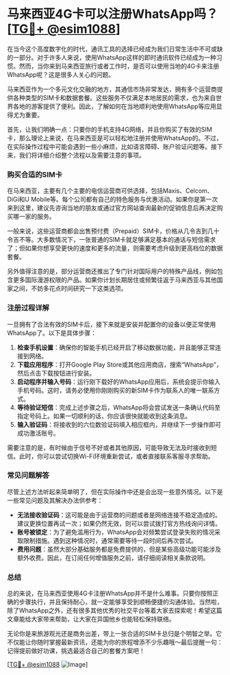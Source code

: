 # 马来西亚4G卡可以注册WhatsApp吗？[[TG💪+ @esim1088](https://t.me/s/esim1088)]

在当今这个高度数字化的时代，通讯工具的选择已经成为我们日常生活中不可或缺的一部分。对于许多人来说，使用WhatsApp这样的即时通讯软件已经成为一种习惯。然而，当你来到马来西亚旅行或者工作时，是否可以使用当地的4G卡来注册WhatsApp呢？这是很多人关心的问题。

马来西亚作为一个多元文化交融的地方，其通信市场非常发达，拥有多个运营商提供各种类型的SIM卡和数据套餐。这些服务不仅满足本地居民的需求，也为来自世界各地的游客提供了便利。因此，了解如何在当地顺利地使用WhatsApp等应用显得尤为重要。

首先，让我们明确一点：只要你的手机支持4G网络，并且你购买了有效的SIM卡，那么理论上来说，在马来西亚是可以轻松地注册并使用WhatsApp的。不过，在实际操作过程中可能会遇到一些小麻烦，比如语言障碍、账户验证问题等。接下来，我们将详细介绍整个流程以及需要注意的事项。

### 购买合适的SIM卡

在马来西亚，主要有几个主要的电信运营商可供选择，包括Maxis、Celcom、DiGi和U Mobile等。每个公司都有自己的特色服务与优惠活动。如果你是第一次来到这里，建议先咨询当地的朋友或通过官方网站查询最新的促销信息后再决定购买哪一家的服务。

一般来说，这些运营商都会出售预付费（Prepaid）SIM卡，价格从几令吉到几十令吉不等。大多数情况下，一张普通的SIM卡就足够满足基本的通话与短信需求了；但如果你想享受更快的速度和更多的流量，则需要考虑升级到更高档位的数据套餐。

另外值得注意的是，部分运营商还推出了专门针对国际用户的特殊产品线，例如包含更多国际漫游权限的产品。如果你计划长期居住或频繁往返于马来西亚与其他国家之间，不妨多花点时间研究一下这类选项。

### 注册过程详解

一旦拥有了合法有效的SIM卡后，接下来就是安装并配置你的设备以便正常使用WhatsApp了。以下是具体步骤：

1. **检查手机设置**：确保你的智能手机已经开启了移动数据功能，并且能够正常连接到网络。
2. **下载应用程序**：打开Google Play Store或其他应用商店，搜索“WhatsApp”，然后点击下载按钮进行安装。
3. **启动程序并输入号码**：运行刚下载好的WhatsApp应用后，系统会提示你输入手机号码。这时，请务必使用你刚刚购买的新SIM卡作为联系人的唯一联系方式。
4. **等待验证短信**：完成上述步骤之后，WhatsApp将会尝试发送一条确认代码至指定号码上。如果一切顺利的话，你应该很快就能收到这条消息。
5. **输入验证码**：将接收到的六位数验证码填入相应框内，并继续下一步操作即可成功激活账号。

需要注意的是，有时候由于信号不好或者其他原因，可能导致无法及时接收到短信。此时，你可以尝试切换Wi-Fi环境重新尝试，或者直接联系客服寻求帮助。

### 常见问题解答

尽管上述方法听起来简单明了，但在实际操作中还是会出现一些意外情况。以下是一些常见问题及其解决办法供参考：

- **无法接收验证码**：这可能是由于运营商的问题或者是网络连接不稳定造成的。建议更换位置再试一次；如果仍然无效，则可以尝试拨打官方热线询问详情。
- **账号被锁定**：为了避免滥用行为，WhatsApp会对频繁尝试登录失败的情况采取限制措施。遇到这种情况时，通常需要等待一段时间后再次尝试。
- **费用问题**：虽然大部分基础服务都是免费提供的，但是某些高级功能可能涉及额外收费。因此，在订阅任何增值服务之前，请仔细阅读相关条款说明。

### 总结

总的来说，在马来西亚使用4G卡注册WhatsApp并不是什么难事。只要你按照正确的步骤执行，并且保持耐心，就一定能够享受到顺畅便捷的沟通体验。当然啦，除了WhatsApp之外，还有很多其他优秀的社交平台等着大家去探索呢！希望这篇文章能给大家带来帮助，让大家在异国他乡也能轻松保持联络。

无论你是来旅游观光还是商务出差，带上一张合适的SIM卡总归是个明智之举。它不仅能让你随时掌握最新资讯，还能为你的旅程增添不少乐趣哦～最后提醒一句：记得提前做好功课，挑选最适合自己的套餐方案吧！

[[TG💪+ @esim1088](https://t.me/s/esim1088) ![Image](https://i.postimg.cc/4NQfJmqS/Snipaste-2025-05-13-00-14-12.png)]